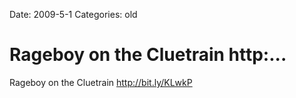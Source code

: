 Date: 2009-5-1
Categories: old

# Rageboy on the Cluetrain http:...

Rageboy on the Cluetrain <a href="http://bit.ly/KLwkP" rel="nofollow">http://bit.ly/KLwkP</a>
